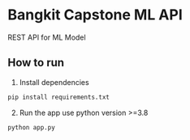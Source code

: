 # Bangkit Capstone ML API
REST API for ML Model

## How to run
1. Install dependencies
```bash
pip install requirements.txt
```

2. Run the app use python version >=3.8
```bash
python app.py
```
